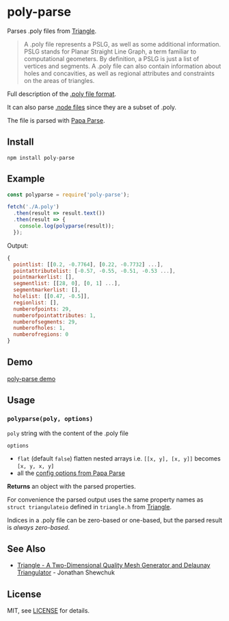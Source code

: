 poly-parse
==========

Parses .poly files from [Triangle](https://www.cs.cmu.edu/~quake/triangle.html).

> A .poly file represents a PSLG, as well as some additional information. PSLG stands for Planar Straight Line Graph, a term familiar to computational geometers. By definition, a PSLG is just a list of vertices and segments. A .poly file can also contain information about holes and concavities, as well as regional attributes and constraints on the areas of triangles.

Full description of the [.poly file format](https://www.cs.cmu.edu/~quake/triangle.poly.html).

It can also parse [.node files](https://www.cs.cmu.edu/~quake/triangle.node.html) since they are a subset of .poly.

The file is parsed with [Papa Parse](https://www.npmjs.com/package/papaparse).

## Install
```
npm install poly-parse
```

## Example
```js
const polyparse = require('poly-parse');

fetch('./A.poly')
  .then(result => result.text())
  .then(result => {
    console.log(polyparse(result));
  });
```
Output:

```js
{
  pointlist: [[0.2, -0.7764], [0.22, -0.7732] ...],
  pointattributelist: [-0.57, -0.55, -0.51, -0.53 ...],
  pointmarkerlist: [],
  segmentlist: [[28, 0], [0, 1] ...],
  segmentmarkerlist: [],
  holelist: [[0.47, -0.5]],
  regionlist: [],
  numberofpoints: 29,
  numberofpointattributes: 1,
  numberofsegments: 29,
  numberofholes: 1,
  numberofregions: 0
}
```

## Demo

[poly-parse demo](https://brunoimbrizi.github.io/poly-parse/demo/)

## Usage

### `polyparse(poly, options)`

`poly` string with the content of the .poly file

`options`
  - `flat` (default `false`) flatten nested arrays i.e. `[[x, y], [x, y]]` becomes `[x, y, x, y]`
  - all the [config options from Papa Parse](https://www.papaparse.com/docs#config)

**Returns** an object with the parsed properties.

For convenience the parsed output uses the same property names as  `struct triangulateio` defined in `triangle.h` from [Triangle](https://www.cs.cmu.edu/~quake/triangle.html).

Indices in a .poly file can be zero-based or one-based, but the parsed result is *always zero-based*.


## See Also

- [Triangle - A Two-Dimensional Quality Mesh Generator and Delaunay Triangulator](https://www.cs.cmu.edu/~quake/triangle.html) - Jonathan Shewchuk


## License

MIT, see [LICENSE](LICENSE) for details.
